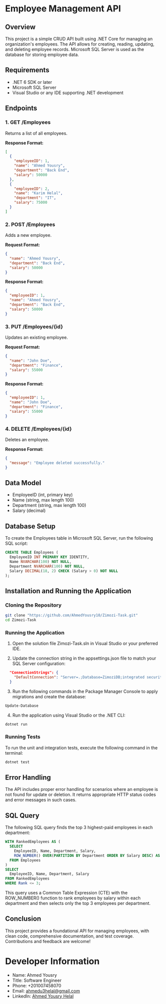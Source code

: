 # Employee Management API

## Overview

This project is a simple CRUD API built using .NET Core for managing an organization's employees. The API allows for creating, reading, updating, and deleting employee records. Microsoft SQL Server is used as the database for storing employee data.

## Requirements

- .NET 6 SDK or later
- Microsoft SQL Server
- Visual Studio or any IDE supporting .NET development

## Endpoints

### 1. GET /Employees

Returns a list of all employees.

**Response Format:**

```json
[
  {
    "employeeID": 1,
    "name": "Ahmed Yousry",
    "department": "Back End",
    "salary": 50000
  },
  {
    "employeeID": 2,
    "name": "Karim Helal",
    "department": "IT",
    "salary": 75000
  }
]
```

### 2. POST /Employees

Adds a new employee.

**Request Format:**

```json
{
  "name": "Ahmed Yousry",
  "department": "Back End",
  "salary": 50000
}
```

**Response Format:**

```json
{
  "employeeID": 1,
  "name": "Ahmed Yousry",
  "department": "Back End",
  "salary": 50000
}
```

### 3. PUT /Employees/{id}

Updates an existing employee.

**Request Format:**

```json
{
  "name": "John Doe",
  "department": "Finance",
  "salary": 55000
}
```

**Response Format:**

```json
{
  "employeeID": 1,
  "name": "John Doe",
  "department": "Finance",
  "salary": 55000
}
```

### 4. DELETE /Employees/{id}

Deletes an employee.

**Response Format:**

```json
{
  "message": "Employee deleted successfully."
}
```

## Data Model

- EmployeeID (int, primary key)
- Name (string, max length 100)
- Department (string, max length 100)
- Salary (decimal)

## Database Setup

To create the Employees table in Microsoft SQL Server, run the following SQL script:

```sql
CREATE TABLE Employees (
  EmployeeID INT PRIMARY KEY IDENTITY,
  Name NVARCHAR(100) NOT NULL,
  Department NVARCHAR(100) NOT NULL,
  Salary DECIMAL(18, 2) CHECK (Salary > 0) NOT NULL
);
```

## Installation and Running the Application

### Cloning the Repository

```bash
git clone "https://github.com/AhmedYousry10/Zimozi-Task.git"
cd Zimozi-Task
```

### Running the Application

1. Open the solution file Zimozi-Task.sln in Visual Studio or your preferred IDE.

2. Update the connection string in the appsettings.json file to match your SQL Server configuration:

```json
  "ConnectionStrings": {
    "DefaultConnection": "Server=.;Database=ZimoziDB;integrated security=true;trustservercertificate=true;",
  }
```

3. Run the following commands in the Package Manager Console to apply migrations and create the database:

```bash
Update-Database
```

4. Run the application using Visual Studio or the .NET CLI:

```bash
dotnet run
```

### Running Tests

To run the unit and integration tests, execute the following command in the terminal:

```bash
dotnet test
```

## Error Handling

The API includes proper error handling for scenarios where an employee is not found for update or deletion. It returns appropriate HTTP status codes and error messages in such cases.

## SQL Query

The following SQL query finds the top 3 highest-paid employees in each department:

```sql
WITH RankedEmployees AS (
  SELECT
    EmployeeID, Name, Department, Salary,
    ROW_NUMBER() OVER(PARTITION BY Department ORDER BY Salary DESC) AS Rank
  FROM Employees
)
SELECT
  EmployeeID, Name, Department, Salary
FROM RankedEmployees
WHERE Rank <= 3;
```

This query uses a Common Table Expression (CTE) with the ROW_NUMBER() function to rank employees by salary within each department and then selects only the top 3 employees per department.

## Conclusion

This project provides a foundational API for managing employees, with clean code, comprehensive documentation, and test coverage. Contributions and feedback are welcome!

# Developer Information

- Name: Ahmed Yousry
- Title: Software Engineer
- Phone: +201007458070
- Email: ahmedu3helal@gmail.com
- LinkedIn: [Ahmed Yousry Helal](https://www.linkedin.com/in/ahmed-yousry-helal/)

